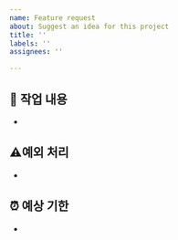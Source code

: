 ```yaml
---
name: Feature request
about: Suggest an idea for this project
title: ''
labels: ''
assignees: ''

---
```


## 🔎 작업 내용
- 

## ⚠️예외 처리
- 
## ⏰ 예상 기한
-
